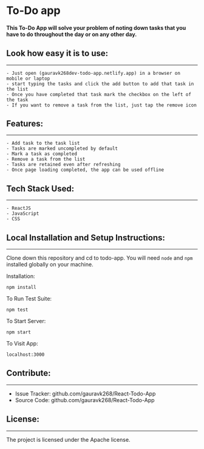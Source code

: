 # To-Do app


#### This To-Do App will solve your problem of noting down tasks that you have to do throughout the day or on any other day.


## Look how easy it is to use:
------------------------------

    - Just open (gauravk268dev-todo-app.netlify.app) in a browser on mobile or laptop
    - start typing the tasks and click the add button to add that task in the list
    - Once you have completed that task mark the checkbox on the left of the task
    - If you want to remove a task from the list, just tap the remove icon
	
	
## Features:
------------

	- Add task to the task list
	- Tasks are marked uncompleted by default
	- Mark a task as completed
	- Remove a task from the list
	- Tasks are retained even after refreshing
	- Once page loading completed, the app can be used offline
	
	
## Tech Stack Used:
-------------------

	- ReactJS
	- JavaScript
	- CSS
	

## Local Installation and Setup Instructions:
---------------------------------------------

Clone down this repository and cd to todo-app. You will need `node` and `npm` installed globally on your machine.  

Installation:

`npm install`  

To Run Test Suite:  

`npm test`  

To Start Server:

`npm start`  

To Visit App:

`localhost:3000`


## Contribute:
--------------

- Issue Tracker: github.com/gauravk268/React-Todo-App
- Source Code: github.com/gauravk268/React-Todo-App


## License:
-----------

The project is licensed under the Apache license.
